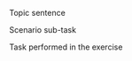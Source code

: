 <!--Exercise - Deploy the solution with Azure
-->

Topic sentence

Scenario sub-task

Task performed in the exercise